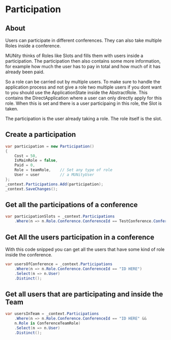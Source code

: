 # Participation

## About

Users can participate in different conferences. They can also take multiple Roles inside a conference.

MUNity thinks of Roles like Slots and fills them with users inside a participation. The participation then also contains some more information, for example how much the user has to pay in total and how much of it has already been paid.

So a role can be carried out by multiple users. To make sure to handle the application process and not give a role two multiple users if you dont want to you should use the ApplicationState inside the AbstractRole. This contains the DirectApplication where a user can only directly apply for this role. When this is set and there is a user participaing in this role, the Slot is taken.

The participation is the user already taking a role. The role itself is the slot.

## Create a participation

```c#
var participation = new Participation()
{
    Cost = 50,
    IsMainRole = false,
    Paid = 0,
    Role = teamRole,    // Set any type of role
    User = user         // a MUNityUser
};
_context.Participations.Add(participation);
_context.SaveChanges();
```

## Get all the participations of a conference

```c#
var participationSlots = _context.Participations
    .Where(n => n.Role.Conference.ConferenceId == TestConference.ConferenceId);
```

## Get All the users participation in a conference

With this code snipped you can get all the users that have some kind of role inside the conference.

```C#
var usersOfConference = _context.Participations
    .Where(n => n.Role.Conference.ConferenceId == "ID HERE")
    .Select(n => n.User)
    .Distinct();
```
## Get all users that are participating and inside the Team

```c#
var usersInTeam = _context.Participations
    .Where(n => n.Role.Conference.ConferenceId == "ID HERE" &&
    n.Role is ConferenceTeamRole)
    .Select(n => n.User)
    .Distinct();
```
